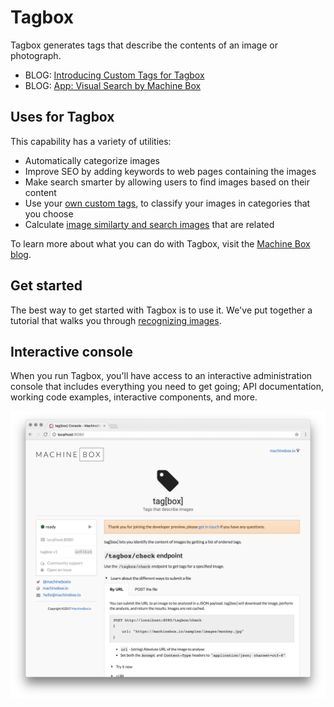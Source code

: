 # Tagbox

Tagbox generates tags that describe the contents of an image or photograph.

* BLOG: [Introducing Custom Tags for Tagbox](https://blog.machinebox.io/introducing-tagbox-custom-tags-49c28b4bfdaf)
* BLOG: [App: Visual Search by Machine Box](https://blog.machinebox.io/visual-search-by-machine-box-eb30062d8abe)

## Uses for Tagbox

This capability has a variety of utilities:

* Automatically categorize images
* Improve SEO by adding keywords to web pages containing the images
* Make search smarter by allowing users to find images based on their content
* Use your [own custom tags](https://blog.machinebox.io/introducing-tagbox-custom-tags-49c28b4bfdaf), to classify your images in categories that you choose
* Calculate [image similarty and search images](https://blog.machinebox.io/visual-search-by-machine-box-eb30062d8abe) that are related

To learn more about what you can do with Tagbox, visit the [Machine Box blog](https://blog.machinebox.io/tagged/image-classification).

## Get started

The best way to get started with Tagbox is to use it. We've put together a tutorial that
walks you through [recognizing images](/developer/machine-box/boxes/tagbox/recognizing-images).

## Interactive console

When you run Tagbox, you'll have access to an interactive administration console that includes
everything you need to get going; API documentation, working code examples, interactive components, and more.

![Interactive console preview](tagbox/console.png)
